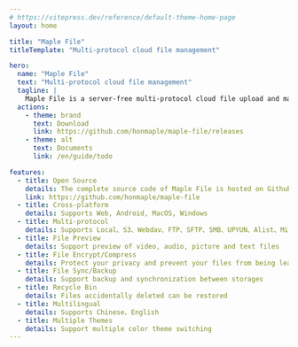 ```yaml
---
# https://vitepress.dev/reference/default-theme-home-page
layout: home

title: "Maple File"
titleTemplate: "Multi-protocol cloud file management"

hero:
  name: "Maple File"
  text: "Multi-protocol cloud file management"
  tagline: |
    Maple File is a server-free multi-protocol cloud file upload and management software that provides file upload, preview, operation, synchronous backup and other features
  actions:
    - theme: brand
      text: Download
      link: https://github.com/honmaple/maple-file/releases
    - theme: alt
      text: Documents
      link: /en/guide/todo

features:
  - title: Open Source
    details: The complete source code of Maple File is hosted on Github. You can view and use it freely without worrying about the software being backdoored.
    link: https://github.com/honmaple/maple-file
  - title: Cross-platform
    details: Supports Web, Android, MacOS, Windows
  - title: Multi-protocol
    details: Supports Local、S3、Webdav、FTP、SFTP、SMB、UPYUN、Alist、Mirror
  - title: File Preview
    details: Support preview of video, audio, picture and text files
  - title: File Encrypt/Compress
    details: Protect your privacy and prevent your files from being leaked or censored through AES encryption technology
  - title: File Sync/Backup
    details: Support backup and synchronization between storages
  - title: Recycle Bin
    details: Files accidentally deleted can be restored
  - title: Multilingual
    details: Supports Chinese、English
  - title: Multiple Themes
    details: Support multiple color theme switching
---
```

